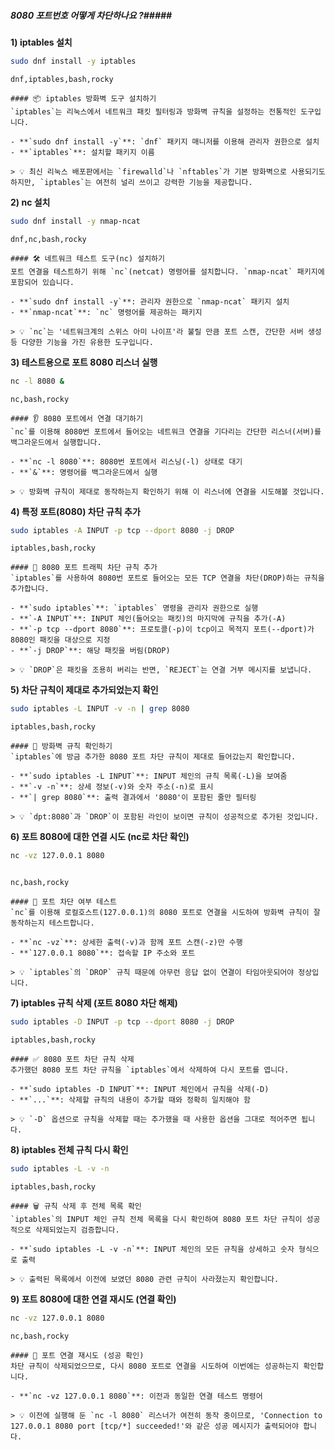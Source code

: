##### 8080 포트번호 어떻게 차단하나요 ?#####

**1) iptables 설치**

```bash
sudo dnf install -y iptables
```

```tech
dnf,iptables,bash,rocky
```

```desc
#### 📦 iptables 방화벽 도구 설치하기
`iptables`는 리눅스에서 네트워크 패킷 필터링과 방화벽 규칙을 설정하는 전통적인 도구입니다.

- **`sudo dnf install -y`**: `dnf` 패키지 매니저를 이용해 관리자 권한으로 설치
- **`iptables`**: 설치할 패키지 이름

> 💡 최신 리눅스 배포판에서는 `firewalld`나 `nftables`가 기본 방화벽으로 사용되기도 하지만, `iptables`는 여전히 널리 쓰이고 강력한 기능을 제공합니다.
```

**2) nc 설치**

```bash
sudo dnf install -y nmap-ncat
```

```tech
dnf,nc,bash,rocky
```

```desc
#### 🛠 네트워크 테스트 도구(nc) 설치하기
포트 연결을 테스트하기 위해 `nc`(netcat) 명령어를 설치합니다. `nmap-ncat` 패키지에 포함되어 있습니다.

- **`sudo dnf install -y`**: 관리자 권한으로 `nmap-ncat` 패키지 설치
- **`nmap-ncat`**: `nc` 명령어를 제공하는 패키지

> 💡 `nc`는 '네트워크계의 스위스 아미 나이프'라 불릴 만큼 포트 스캔, 간단한 서버 생성 등 다양한 기능을 가진 유용한 도구입니다.
```

**3) 테스트용으로 포트 8080 리스너 실행**

```bash
nc -l 8080 &
```

```tech
nc,bash,rocky
```

```desc
#### 👂 8080 포트에서 연결 대기하기
`nc`를 이용해 8080번 포트에서 들어오는 네트워크 연결을 기다리는 간단한 리스너(서버)를 백그라운드에서 실행합니다.

- **`nc -l 8080`**: 8080번 포트에서 리스닝(-l) 상태로 대기
- **`&`**: 명령어를 백그라운드에서 실행

> 💡 방화벽 규칙이 제대로 동작하는지 확인하기 위해 이 리스너에 연결을 시도해볼 것입니다.
```

**4) 특정 포트(8080) 차단 규칙 추가**

```bash
sudo iptables -A INPUT -p tcp --dport 8080 -j DROP
```

```tech
iptables,bash,rocky
```

```desc
#### 🚫 8080 포트 트래픽 차단 규칙 추가
`iptables`를 사용하여 8080번 포트로 들어오는 모든 TCP 연결을 차단(DROP)하는 규칙을 추가합니다.

- **`sudo iptables`**: `iptables` 명령을 관리자 권한으로 실행
- **`-A INPUT`**: INPUT 체인(들어오는 패킷)의 마지막에 규칙을 추가(-A)
- **`-p tcp --dport 8080`**: 프로토콜(-p)이 tcp이고 목적지 포트(--dport)가 8080인 패킷을 대상으로 지정
- **`-j DROP`**: 해당 패킷을 버림(DROP)

> 💡 `DROP`은 패킷을 조용히 버리는 반면, `REJECT`는 연결 거부 메시지를 보냅니다.
```

**5) 차단 규칙이 제대로 추가되었는지 확인**

```bash
sudo iptables -L INPUT -v -n | grep 8080
```

```tech
iptables,bash,rocky
```

```desc
#### 📜 방화벽 규칙 확인하기
`iptables`에 방금 추가한 8080 포트 차단 규칙이 제대로 들어갔는지 확인합니다.

- **`sudo iptables -L INPUT`**: INPUT 체인의 규칙 목록(-L)을 보여줌
- **`-v -n`**: 상세 정보(-v)와 숫자 주소(-n)로 표시
- **`| grep 8080`**: 출력 결과에서 '8080'이 포함된 줄만 필터링

> 💡 `dpt:8080`과 `DROP`이 포함된 라인이 보이면 규칙이 성공적으로 추가된 것입니다.
```

**6) 포트 8080에 대한 연결 시도 (nc로 차단 확인)**

```bash
nc -vz 127.0.0.1 8080
```
```no-err-check
```

```tech
nc,bash,rocky
```

```desc
#### 🔗 포트 차단 여부 테스트
`nc`를 이용해 로컬호스트(127.0.0.1)의 8080 포트로 연결을 시도하여 방화벽 규칙이 잘 동작하는지 테스트합니다.

- **`nc -vz`**: 상세한 출력(-v)과 함께 포트 스캔(-z)만 수행
- **`127.0.0.1 8080`**: 접속할 IP 주소와 포트

> 💡 `iptables`의 `DROP` 규칙 때문에 아무런 응답 없이 연결이 타임아웃되어야 정상입니다.
```

**7) iptables 규칙 삭제 (포트 8080 차단 해제)**

```bash
sudo iptables -D INPUT -p tcp --dport 8080 -j DROP
```

```tech
iptables,bash,rocky
```

```desc
#### ✅ 8080 포트 차단 규칙 삭제
추가했던 8080 포트 차단 규칙을 `iptables`에서 삭제하여 다시 포트를 엽니다.

- **`sudo iptables -D INPUT`**: INPUT 체인에서 규칙을 삭제(-D)
- **`...`**: 삭제할 규칙의 내용이 추가할 때와 정확히 일치해야 함

> 💡 `-D` 옵션으로 규칙을 삭제할 때는 추가했을 때 사용한 옵션을 그대로 적어주면 됩니다.
```

**8) iptables 전체 규칙 다시 확인**

```bash
sudo iptables -L -v -n
```

```tech
iptables,bash,rocky
```

```desc
#### 🗑 규칙 삭제 후 전체 목록 확인
`iptables`의 INPUT 체인 규칙 전체 목록을 다시 확인하여 8080 포트 차단 규칙이 성공적으로 삭제되었는지 검증합니다.

- **`sudo iptables -L -v -n`**: INPUT 체인의 모든 규칙을 상세하고 숫자 형식으로 출력

> 💡 출력된 목록에서 이전에 보였던 8080 관련 규칙이 사라졌는지 확인합니다.
```

**9) 포트 8080에 대한 연결 재시도 (연결 확인)**

```bash
nc -vz 127.0.0.1 8080
```

```tech
nc,bash,rocky
```

```desc
#### 🔄 포트 연결 재시도 (성공 확인)
차단 규칙이 삭제되었으므로, 다시 8080 포트로 연결을 시도하여 이번에는 성공하는지 확인합니다.

- **`nc -vz 127.0.0.1 8080`**: 이전과 동일한 연결 테스트 명령어

> 💡 이전에 실행해 둔 `nc -l 8080` 리스너가 여전히 동작 중이므로, 'Connection to 127.0.0.1 8080 port [tcp/*] succeeded!'와 같은 성공 메시지가 출력되어야 합니다.
```
